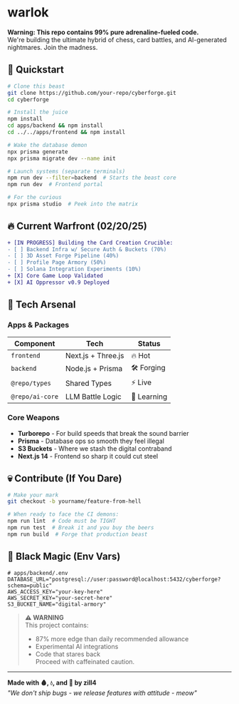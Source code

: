 #  warlok 
**Warning: This repo contains 99% pure adrenaline-fueled code.**  
We're building the ultimate hybrid of chess, card battles, and AI-generated nightmares. Join the madness.



## 🚀 Quickstart

```sh
# Clone this beast
git clone https://github.com/your-repo/cyberforge.git
cd cyberforge

# Install the juice
npm install
cd apps/backend && npm install
cd ../../apps/frontend && npm install

# Wake the database demon
npx prisma generate
npx prisma migrate dev --name init

# Launch systems (separate terminals)
npm run dev --filter=backend  # Starts the beast core
npm run dev  # Frontend portal

# For the curious
npx prisma studio  # Peek into the matrix
```

## 🔥 Current Warfront (02/20/25)
```diff
+ [IN PROGRESS] Building the Card Creation Crucible:
- [ ] Backend Infra w/ Secure Auth & Buckets (70%)
- [ ] 3D Asset Forge Pipeline (40%) 
- [ ] Profile Page Armory (50%)
- [ ] Solana Integration Experiments (10%)
+ [X] Core Game Loop Validated 
+ [X] AI Oppressor v0.9 Deployed
```

## 🧰 Tech Arsenal
### Apps & Packages
| Component       | Tech                | Status   |
|-----------------|---------------------|----------|
| `frontend`      | Next.js + Three.js  | 🔥 Hot   |
| `backend`       | Node.js + Prisma    | 🛠️ Forging|
| `@repo/types`   | Shared Types        | ⚡ Live   |
| `@repo/ai-core` | LLM Battle Logic    | 🤖 Learning|

### Core Weapons
- **Turborepo** - For build speeds that break the sound barrier
- **Prisma** - Database ops so smooth they feel illegal  
- **S3 Buckets** - Where we stash the digital contraband
- **Next.js 14** - Frontend so sharp it could cut steel

## 💀 Contribute (If You Dare)
```sh
# Make your mark
git checkout -b yourname/feature-from-hell

# When ready to face the CI demons:
npm run lint  # Code must be TIGHT
npm run test  # Break it and you buy the beers
npm run build  # Forge that production beast
```

## 🔐 Black Magic (Env Vars)
```.env
# apps/backend/.env
DATABASE_URL="postgresql://user:password@localhost:5432/cyberforge?schema=public"
AWS_ACCESS_KEY="your-key-here" 
AWS_SECRET_KEY="your-secret-here"
S3_BUCKET_NAME="digital-armory"
```

> **⚠️ WARNING**  
> This project contains:  
> - 87% more edge than daily recommended allowance  
> - Experimental AI integrations  
> - Code that stares back  
> Proceed with caffeinated caution.

---

**Made with 🩸, 💧, and 🖤 by zill4**  
*"We don't ship bugs - we release features with attitude - meow"*
